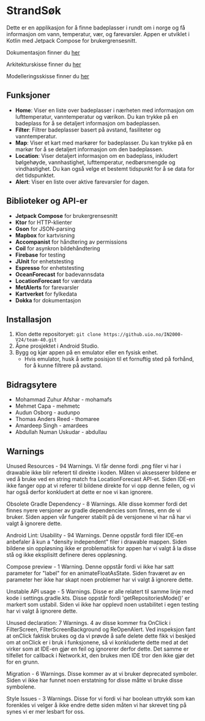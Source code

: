 ﻿# StrandSøk

Dette er en applikasjon for å finne badeplasser i rundt om i norge og få informasjon om vann, temperatur, vær, og farevarsler. Appen er utviklet i Kotlin med Jetpack Compose for brukergrensesnitt. 

Dokumentasjon finner du [her](https://pages.github.uio.no/audunpo/team-40-docs/)

Arkitekturskisse finner du [her](https://github.uio.no/IN2000-V24/team-40/tree/main/src/Dataflyt.png)

Modelleringsskisse finner du [her](https://github.uio.no/IN2000-V24/team-40/blob/main/MODELING.md)

## Funksjoner

- **Home**: Viser en liste over badeplasser i nærheten med informasjon om lufttemperatur, vanntemperatur og værikon. Du kan trykke på en badeplass for å se detaljert informasjon om badeplassen.
- **Filter**: Filtrer badeplasser basert på avstand, fasiliteter og vanntemperatur.
- **Map**: Viser et kart med markører for badeplasser. Du kan trykke på en markør for å se detaljert informasjon om den badeplassen.
- **Location**: Viser detaljert informasjon om en badeplass, inkludert bølgehøyde, vannhastighet, lufttemperatur, nedbørsmengde og vindhastighet. Du kan også velge et bestemt tidspunkt for å se data for det tidspunktet.
- **Alert**: Viser en liste over aktive farevarsler for dagen.

## Biblioteker og API-er

- **Jetpack Compose** for brukergrensesnitt
- **Ktor** for HTTP-klienter
- **Gson** for JSON-parsing
- **Mapbox** for kartvisning
- **Accompanist** for håndtering av permissions
- **Coil** for asynkron bildehåndtering
- **Firebase** for testing
- **JUnit** for enhetstesting
- **Espresso** for enhetstesting
- **OceanForecast** for badevannsdata
- **LocationForecast** for værdata
- **MetAlerts** for farevarsler
- **Kartverket** for fylkedata
- **Dokka** for dokumentasjon

## Installasjon

1. Klon dette repositoryet: `git clone https://github.uio.no/IN2000-V24/team-40.git`
2. Åpne prosjektet i Android Studio.
3. Bygg og kjør appen på en emulator eller en fysisk enhet.
    - Hvis emulator, husk å sette posisjon til et fornuftig sted på forhånd, for å kunne filtrere på avstand.

## Bidragsytere

- Mohammad Zuhur Afshar - mohamafs
- Mehmet Capa - mehmetc
- Audun Osborg - audunpo
- Thomas Anders Reed - thomaree
- Amardeep Singh - amardees
- Abdullah Numan Uskudar - abdullau

## Warnings

Unused Resources - 94 Warnings. Vi får denne fordi .png filer vi har i drawable ikke blir referert 
til direkte i koden. Måten vi aksesserer bildene er ved å bruke ved en string match fra LocationForecast
API-et. Siden IDE-en ikke fanger opp at vi referer til bildene direkte for vi opp denne feilen, og vi
har også derfor konkludert at dette er noe vi kan ignorere.

Obsolete Gradle Dependency - 8 Warnings. Alle disse kommer fordi det finnes nyere versjoner av gradle
dependencies som finnes, enn de vi bruker. Siden appen vår fungerer stabilt på de versjonene vi har
nå har vi valgt å ignorere dette. 

Android Lint: Usability - 94 Warnings. Denne oppstår fordi filer IDE-en anbefaler å kun a "density
independent" filer i drawable mappen. Siden bildene sin oppløsning ikke er problematisk for appen
har vi valgt å la disse stå og ikke eksplisitt definere deres oppløsning. 

Compose preview - 1 Warning. Denne oppstår fordi vi ikke har satt parameter for "label" for en
animateFloatAsState. Siden fraværet av en parameter her ikke har skapt noen problemer 
har vi valgt å ignorere dette.

Unstable API usage - 5 Warnings. Disse er alle relatert til samme linje med kode i settings.gradle.kts.
Disse oppstår fordi 'getRepositoriesMode()' er markert som ustabil. Siden vi ikke har opplevd noen
ustabilitet i egen testing har vi valgt å ignorere dette.

Unused declaration: 7 Warnings. 4 av disse kommer fra OnClick i FilterScreen, FilterScreenBackground og 
ReOpenAlert. Ved inspeksjon fant at onClick faktisk brukes og da vi prøvde å safe delete dette fikk vi beskjed om
at onClick er i bruk i funksjonene, så vi konkluderte dette med at det virker som at 
IDE-en gjør en feil og ignorerer derfor dette. Det samme er tilfellet for callback i Network.kt, den brukes
men IDE tror den ikke gjør det for en grunn.

Migration - 6 Warnings. Disse kommer av at vi bruker deprecated symboler. Siden vi ikke har funnet noen
erstatning for disse måtte vi bruke disse symbolene. 

Style Issues - 3 Warnings. Disse for vi fordi vi har boolean uttrykk som kan forenkles
vi velger å ikke endre dette siden måten vi har skrevet ting på synes vi er mer lesbart for
oss. 
